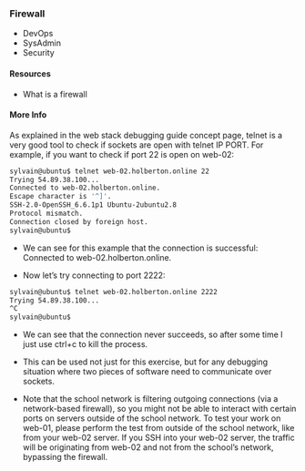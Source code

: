 ### Firewall
- DevOps
- SysAdmin
- Security

#### Resources
- What is a firewall

#### More Info
As explained in the web stack debugging guide concept page, telnet is a very good tool to check if sockets are open with telnet IP PORT. For example, if you want to check if port 22 is open on web-02:

```bash
sylvain@ubuntu$ telnet web-02.holberton.online 22
Trying 54.89.38.100...
Connected to web-02.holberton.online.
Escape character is '^]'.
SSH-2.0-OpenSSH_6.6.1p1 Ubuntu-2ubuntu2.8
Protocol mismatch.
Connection closed by foreign host.
sylvain@ubuntu$
```
- We can see for this example that the connection is successful: Connected to web-02.holberton.online.

- Now let’s try connecting to port 2222:
```bash
sylvain@ubuntu$ telnet web-02.holberton.online 2222
Trying 54.89.38.100...
^C
sylvain@ubuntu$
```
- We can see that the connection never succeeds, so after some time I just use ctrl+c to kill the process.

- This can be used not just for this exercise, but for any debugging situation where two pieces of software need to communicate over sockets.

- Note that the school network is filtering outgoing connections (via a network-based firewall), so you might not be able to interact with certain ports on servers outside of the school network. To test your work on web-01, please perform the test from outside of the school network, like from your web-02 server. If you SSH into your web-02 server, the traffic will be originating from web-02 and not from the school’s network, bypassing the firewall.
